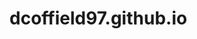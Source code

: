 # dcoffield97.github.io
<script>
  /**
 * @author	"David Coffield"
 * @contact	"coffield@my.erau.edu"
 */

/* 
 * Define a dictionary with commonly-used parts of speech and syllable counts.
 */
var dictionary = {
	// 100 most commonly-used nouns
	nouns:["time","year","people","way","day","man","thing","woman","life","child","world","school","state","family","student","group","country","problem","hand","part","place","case","week","company","system","program","question","work","government","number","night","point","home","water","room","mother","area","money","story","fact","month","lot","right","study","book","eye","job","word","business","issue","side","kind","head","house","service","friend","father","power","hour","game","line","end","member","law","car","city","community","name","president","team","minute","idea","kid","body","information","back","parent","face","others","level","office","door","health","person","art","war","history","party","result","change","morning","reason","research","girl","guy","moment","air","teacher","force","education"],
	nounSyllableCounts:[1,1,2,1,1,1,1,2,1,1,1,1,1,3,2,1,2,2,1,1,1,1,1,3,2,2,2,1,3,2,1,1,1,2,1,2,3,2,2,1,1,1,1,2,1,1,1,1,2,2,1,1,1,1,2,1,2,2,1,1,1,1,2,1,1,2,4,1,3,1,2,3,1,2,4,1,2,1,2,2,2,1,1,2,1,1,3,2,2,1,2,2,2,1,1,2,1,2,1,4],
	nounCount:100,
	// 25 most commonly-used pronouns
	pronouns:["it","I","you","he","they","we","she","who","them","me","him","one","her","us","something","nothing","anything","himself","everything","someone","themselves","everyone","itself","anyone","myself"],
	pronounSyllableCounts:[1,1,1,1,1,1,1,1,1,1,1,1,1,1,2,2,3,2,3,2,2,3,2,3,2],
	pronounCount:25,
	// 100 most commonly-used verbs
	verbs:["be","have","do","say","go","can","get","would","make","know","will","think","take","see","come","could","want","look","use","find","give","tell","work","may","should","call","try","ask","need","feel","become","leave","put","mean","keep","let","begin","seem","help","talk","turn","start","might","show","hear","play","run","move","like","live","believe","hold","bring","happen","must","write","provide","sit","stand","lose","pay","meet","include","continue","set","learn","change","lead","understand","watch","follow","stop","create","speak","read","allow","add","spend","grow","open","walk","win","offer","remember","love","consider","appear","buy","wait","serve","die","send","expect","build","stay","fall","cut","reach","kill","remain"],
	verbSyllableCounts:[1,1,1,1,1,1,1,1,1,1,1,1,1,1,1,1,1,1,1,1,1,1,1,1,1,1,1,1,1,1,2,1,1,1,1,1,2,1,1,1,1,1,1,1,1,1,1,1,1,1,2,1,1,2,1,1,2,1,1,1,1,1,2,3,1,1,1,1,3,1,2,1,2,1,1,2,1,1,1,2,1,1,2,3,1,3,2,1,1,1,1,1,2,1,1,1,1,1,1,2],
	verbCount:100,
	// 100 most commonly-used adjectives
	adjectives:["other","new","good","high","old","great","big","American","small","large","national","young","different","black","long","little","important","political","bad","white","real","best","right","social","only","public","sure","low","early","able","human","local","late","hard","major","better","economic","strong","possible","whole","free","military","true","federal","international","full","special","easy","clear","recent","certain","personal","open","red","difficult","available","likely","short","single","medical","current","wrong","private","past","foreign","fine","common","poor","natural","significant","similar","hot","dead","central","happy","serious","ready","simple","left","physical","general","environmental","financial","blue","democratic","dark","various","entire","close","legal","religious","cold","final","main","green","nice","huge","popular","traditional","cultural"],
	adjectiveSyllableCounts:[2,1,1,1,1,1,1,4,1,1,3,1,3,1,1,2,3,4,1,1,1,1,1,2,2,2,1,1,2,2,2,2,1,1,2,2,4,1,3,1,1,4,1,3,5,1,2,2,1,2,2,3,2,1,3,4,2,1,2,3,2,1,2,1,2,1,2,1,3,4,3,1,1,2,2,3,2,2,1,3,3,5,3,1,4,1,3,2,1,2,3,1,2,1,1,1,1,3,4,3],
	adjectiveCount:100,
	// 100 most commonly-used adverbs
	adverbs:["up","so","out","just","now","how","then","more","also","here","well","only","very","even","back","there","down","still","in","as","to","when","never","really","most","on","why","about","over","again","where","right","off","always","today","all","far","long","away","yet","often","ever","however","almost","later","much","once","least","ago","together","around","already","enough","both","maybe","actually","probably","home","of course","perhaps","little","else","sometimes","finally","less","better","early","especially","either","quite","simply","nearly","soon","certainly","quickly","no","recently","before","usually","thus","exactly","hard","particularly","pretty","forward","ok","clearly","indeed","rather","that","tonight","close","suddenly","best","instead","ahead","fast","alone","eventually","directly"],
	adverbSyllableCounts:[1,1,1,1,1,1,1,1,1,2,1,1,1,2,2,1,1,1,1,1,1,1,1,2,3,1,1,1,2,2,2,1,1,1,2,2,1,1,1,2,1,2,1,3,2,2,1,1,1,2,3,2,3,2,1,2,4,3,1,2,2,2,1,2,3,1,2,2,4,2,1,2,2,1,3,2,1,3,2,4,1,3,1,5,2,2,1,2,2,2,1,2,1,3,1,2,2,1,2,5,3],
	adverbCount:100,
	// 50 most commonly-used prepositions
	prepositions:["with","at","from","into","during","including","until","against","among","throughout","despite","towards","upon","concerning","of","to","in","for","on","by","about","like","through","over","before","between","after","since","without","under","within","along","following","across","behind","beyond","plus","except","but","up","out","around","down","off","above","near"],
	prepositionSyllableCounts:[1,1,1,2,2,3,2,2,2,2,2,2,2,3,1,1,1,1,1,1,2,1,1,2,2,2,2,1,2,2,2,2,3,2,2,2,1,2,1,1,1,2,1,1,2,1],
	prepositionCount:50,
	// 25 most commonly-used conjunctions
	conjunctions:["and","that","but","or","as","if","when","than","because","while","where","after","so","though","since","until","whether","before","although","nor","like","once","unless","now","except"],
	conjunctionSyllableCounts:[1,1,1,1,1,1,1,1,2,1,1,2,1,1,1,2,2,2,2,1,1,1,2,1,2],
	conjunctionCount:25,
	// 10 most commonly-used interjections
	interjections:["yes","oh","yeah","no","hey","hi","hello","hmm","ah","wow"],
	interjunctionSyllableCounts:[1,1,1,1,1,1,2,1,1,1],
	interjectionCount:10
};

var lineStructureOptions = [
	"Noun, Verb, Adverb",
	"Interjection, Pronoun, Verb",
	"Preposition, Noun, Pronoun, Verb"
];

/*
 * Haikus are poems with a 5-7-5 structure.
 */
function Haiku() {
	firstLineSyllables = 5,
	secondLineSyllables = 7,
	thirdLineSyllables = 5,
	
	firstLine = "",
	secondLine = "",
	thirdLine = ""
};

/* 
 * Define a function to return a given string with the first letter capitalized.
 */
function firstLetterCapitalized(string) {
    return string.charAt(0).toUpperCase() + string.slice(1);
}

/* 
 * Define a function to return a random integer given a minimum and maximum.
 */
function getRandomNumber(min, max) {
    return Math.floor(Math.random() * parseInt(max)) + parseInt(min);
}

function getRandomLine(numSyllables) {
	var line = "";
	var syllablesUsed = 0;
	var lineIncomplete = true;
	
	var noun = getRandomWord("Noun");
	var pronoun = getRandomWord("Pronoun");
	var verb = getRandomWord("Verb");
	var adjective = getRandomWord("Adjective");
	var adverb = getRandomWord("Adverb");
	var preposition = getRandomWord("Preposition");
	var conjunction = getRandomWord("Conjunction");
	var interjection = getRandomWord("Interjection");
	
	switch (getRandomLineStructure()) {
		case "Noun, Verb, Adverb":
			while (syllablesUsed != numSyllables && lineIncomplete) {
				line = "";
				syllablesUsed = 0;
				lineIncomplete = true;
				line = firstLetterCapitalized(noun.value) + "&nbsp;";
				syllablesUsed += noun.syllableCount;
				line = line + verb.value + "&nbsp;";
				syllablesUsed += verb.syllableCount;
				line = line + adverb.value;
				syllablesUsed += adverb.syllableCount;
				lineIncomplete = false;
			}
		case "Interjection, Pronoun, Verb":
			while (syllablesUsed != numSyllables && lineIncomplete) {
				line = "";
				syllablesUsed = 0;
				lineIncomplete = true;
				if (getRandomNumber(0,1) == 0) {
					line = firstLetterCapitalized(interjection.value) + "!" + "&nbsp;";
				}
				else {
					line = firstLetterCapitalized(interjection.value) + "," + "&nbsp;";
				}
				syllablesUsed += interjection.syllableCount;
				line = line + pronoun.value + "&nbsp;";
				syllablesUsed += pronoun.syllableCount;
				line = line + verb.value;
				syllablesUsed += verb.syllableCount;
				lineIncomplete = false;
			}
		case "Preposition, Noun, Pronoun, Verb":
			while (syllablesUsed != numSyllables && lineIncomplete) {
				line = "";
				syllablesUsed = 0;
				lineIncomplete = true;
				line = firstLetterCapitalized(preposition.value) + "&nbsp;";
				syllablesUsed += preposition.syllableCount;
				line = line + pronoun.value + "&nbsp;";
				syllablesUsed += pronoun.syllableCount;
				line = line + verb.value;
				syllablesUsed += verb.syllableCount;
				lineIncomplete = false;
			}
	}
	return line;
}

function getRandomLineStructure() {
	return lineStructureOptions[(getRandomNumber(0,lineStructureOptions.length-1))];
}

function getRandomWord(wordType) {
	var word = {};
	switch (wordType) {
		case "Noun":
			wordIndex = getRandomNumber(0,dictionary.nounCount-1);
			word = {
				value:dictionary.nouns[wordIndex],
				syllableCount:dictionary.nounSyllableCounts[wordIndex]
			};
		case "Pronoun":
			wordIndex = getRandomNumber(0,dictionary.pronounCount-1);
			word = {
				value:dictionary.pronouns[wordIndex],
				syllableCount:dictionary.pronounSyllableCounts[wordIndex]
			};
		case "Verb":
			wordIndex = getRandomNumber(0,dictionary.verbCount-1);
			word = {
				value:dictionary.verbs[wordIndex],
				syllableCount:dictionary.verbSyllableCounts[wordIndex]
			};
		case "Adjective":
			wordIndex = getRandomNumber(0,dictionary.adjectiveCount-1);
			word = {
				value:dictionary.adjectives[wordIndex],
				syllableCount:dictionary.adjectiveSyllableCounts[wordIndex]
			};
		case "Adverb":
			wordIndex = getRandomNumber(0,dictionary.adverbCount-1);
			word = {
				value:dictionary.adverbs[wordIndex],
				syllableCount:dictionary.adverbSyllableCounts[wordIndex]
			};
		case "Preposition":
			wordIndex = getRandomNumber(0,dictionary.prepositionCount-1);
			word = {
				value:dictionary.prepositions[wordIndex],
				syllableCount:dictionary.prepositionSyllableCounts[wordIndex]
			};
		case "Conjunction":
			wordIndex = getRandomNumber(0,dictionary.conjunctionCount-1);
			word = {
				value:dictionary.conjunctions[wordIndex],
				syllableCount:dictionary.conjunctionSyllableCounts[wordIndex]
			};
		case "Interjection":
			wordIndex = getRandomNumber(0,dictionary.interjectionCount-1);
			word = {
				value:dictionary.interjections[wordIndex],
				syllableCount:dictionary.interjectionSyllableCounts[wordIndex]
			};
	}
	return word;
}

function getRandomHaiku() {
	var haiku = new Haiku();
	haiku.firstLine = getRandomLine(haiku.firstLineSyllables);
	haiku.secondLine = getRandomLine(haiku.secondLineSyllables);
	haiku.thirdLine = getRandomLine(haiku.thirdLineSyllables);
	return haiku;
}

$(function() {
	console.log(getRandomHaiku());
});
</script>
